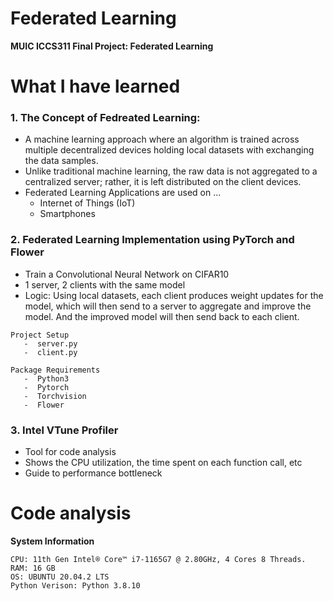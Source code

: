 # Federated Learning
<b> MUIC ICCS311 Final Project: Federated Learning </b>

# What I have learned
### 1. The Concept of Fedreated Learning:
   -  A machine learning approach where an algorithm is trained across multiple decentralized devices holding local datasets with exchanging the data samples.
   -  Unlike traditional machine learning, the raw data is not aggregated to a centralized server; rather, it is left distributed on the client devices.
   -  Federated Learning Applications are used on ... 
      -  Internet of Things (IoT)
      -  Smartphones

### 2. Federated Learning Implementation using PyTorch and Flower
   -  Train a Convolutional Neural Network on CIFAR10
   -  1 server, 2 clients with the same model
   -  Logic: Using local datasets, each client produces weight updates for the model, which will then send to a server to aggregate and improve the model. And the improved model will then send back to each client.  
```
Project Setup
   -  server.py
   -  client.py
```
```
Package Requirements
   -  Python3
   -  Pytorch
   -  Torchvision
   -  Flower
```

### 3. Intel VTune Profiler
   -  Tool for code analysis
   -  Shows the CPU utilization, the time spent on each function call, etc
   -  Guide to performance bottleneck

# Code analysis
<b> System Information </b>
```
CPU: 11th Gen Intel® Core™ i7-1165G7 @ 2.80GHz, 4 Cores 8 Threads.
RAM: 16 GB
OS: UBUNTU 20.04.2 LTS
Python Verison: Python 3.8.10
```
